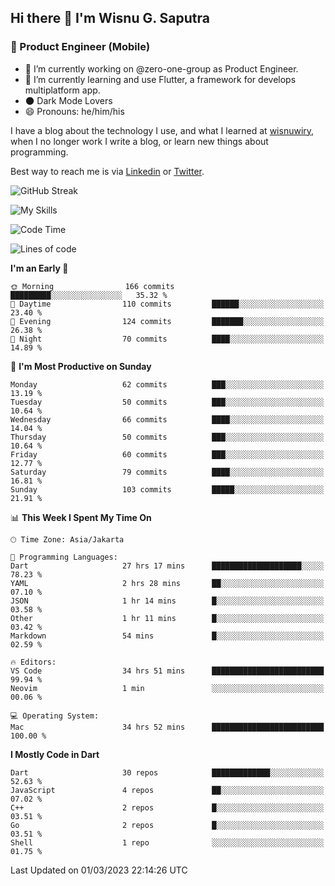 ## Hi there 👋 I'm Wisnu G. Saputra

### :mobile_phone_off: Product Engineer (Mobile)

- 🔭 I’m currently working on @zero-one-group as Product Engineer.
- 🌱 I’m currently learning and use Flutter, a framework for develops multiplatform app.
- 🌑 Dark Mode Lovers
- 😄 Pronouns: he/him/his

I have a blog about the technology I use, and what I learned at [wisnuwiry](https://wisnuwiry.space/), when I no longer work I write a blog, or learn new things about programming.

Best way to reach me is via [Linkedin](https://www.linkedin.com/in/wisnu-saputra/) or [Twitter](https://twitter.com/wisnuwiry).

![GitHub Streak](https://streak-stats.demolab.com?user=wisnuwiry&theme=dark&hide_border=true)

![My Skills](https://skillicons.dev/icons?i=dart,flutter,kotlin,swift,js,css,neovim,git,linux&perline=5)

<!--START_SECTION:waka-->
![Code Time](http://img.shields.io/badge/Code%20Time-263%20hrs%2036%20mins-blue)

![Lines of code](https://img.shields.io/badge/From%20Hello%20World%20I%27ve%20Written-1.6%20million%20lines%20of%20code-blue)

**I'm an Early 🐤** 

```text
🌞 Morning                166 commits         █████████░░░░░░░░░░░░░░░░   35.32 % 
🌆 Daytime                110 commits         ██████░░░░░░░░░░░░░░░░░░░   23.40 % 
🌃 Evening                124 commits         ███████░░░░░░░░░░░░░░░░░░   26.38 % 
🌙 Night                  70 commits          ████░░░░░░░░░░░░░░░░░░░░░   14.89 % 
```
📅 **I'm Most Productive on Sunday** 

```text
Monday                   62 commits          ███░░░░░░░░░░░░░░░░░░░░░░   13.19 % 
Tuesday                  50 commits          ███░░░░░░░░░░░░░░░░░░░░░░   10.64 % 
Wednesday                66 commits          ████░░░░░░░░░░░░░░░░░░░░░   14.04 % 
Thursday                 50 commits          ███░░░░░░░░░░░░░░░░░░░░░░   10.64 % 
Friday                   60 commits          ███░░░░░░░░░░░░░░░░░░░░░░   12.77 % 
Saturday                 79 commits          ████░░░░░░░░░░░░░░░░░░░░░   16.81 % 
Sunday                   103 commits         █████░░░░░░░░░░░░░░░░░░░░   21.91 % 
```


📊 **This Week I Spent My Time On** 

```text
🕑︎ Time Zone: Asia/Jakarta

💬 Programming Languages: 
Dart                     27 hrs 17 mins      ████████████████████░░░░░   78.23 % 
YAML                     2 hrs 28 mins       ██░░░░░░░░░░░░░░░░░░░░░░░   07.10 % 
JSON                     1 hr 14 mins        █░░░░░░░░░░░░░░░░░░░░░░░░   03.58 % 
Other                    1 hr 11 mins        █░░░░░░░░░░░░░░░░░░░░░░░░   03.42 % 
Markdown                 54 mins             █░░░░░░░░░░░░░░░░░░░░░░░░   02.59 % 

🔥 Editors: 
VS Code                  34 hrs 51 mins      █████████████████████████   99.94 % 
Neovim                   1 min               ░░░░░░░░░░░░░░░░░░░░░░░░░   00.06 % 

💻 Operating System: 
Mac                      34 hrs 52 mins      █████████████████████████   100.00 % 
```

**I Mostly Code in Dart** 

```text
Dart                     30 repos            █████████████░░░░░░░░░░░░   52.63 % 
JavaScript               4 repos             ██░░░░░░░░░░░░░░░░░░░░░░░   07.02 % 
C++                      2 repos             █░░░░░░░░░░░░░░░░░░░░░░░░   03.51 % 
Go                       2 repos             █░░░░░░░░░░░░░░░░░░░░░░░░   03.51 % 
Shell                    1 repo              ░░░░░░░░░░░░░░░░░░░░░░░░░   01.75 % 
```




 Last Updated on 01/03/2023 22:14:26 UTC
<!--END_SECTION:waka-->
